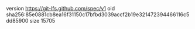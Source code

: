 version https://git-lfs.github.com/spec/v1
oid sha256:85e0881cb8ea16f31150c17bfbd3039accf2b19e321472394466116c5dd85900
size 15705
